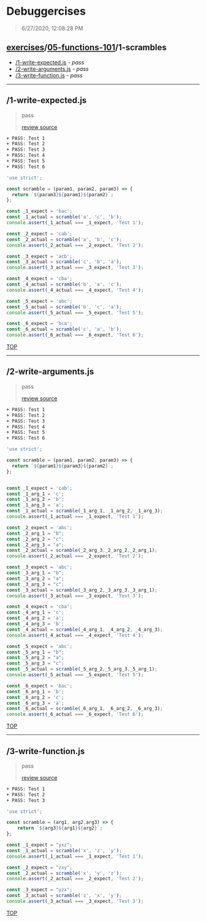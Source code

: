 # Debuggercises 

> 6/27/2020, 12:08:28 PM 

## [exercises](../../README.md)/[05-functions-101](../README.md)/1-scrambles 

- [/1-write-expected.js](#1-write-expectedjs) - _pass_ 
- [/2-write-arguments.js](#2-write-argumentsjs) - _pass_ 
- [/3-write-function.js](#3-write-functionjs) - _pass_ 
---

## /1-write-expected.js 

> pass 
>
> [review source](../../../exercises/05-functions-101/1-scrambles/1-write-expected.js)

```txt
+ PASS: Test 1
+ PASS: Test 2
+ PASS: Test 3
+ PASS: Test 4
+ PASS: Test 5
+ PASS: Test 6
```

```js
'use strict';

const scramble = (param1, param2, param3) => {
  return `${param3}${param1}${param2}`;
};

const _1_expect = 'bac';
const _1_actual = scramble('a', 'c', 'b');
console.assert(_1_actual === _1_expect, 'Test 1');

const _2_expect = 'cab';
const _2_actual = scramble('a', 'b', 'c');
console.assert(_2_actual === _2_expect, 'Test 2');

const _3_expect = 'acb';
const _3_actual = scramble('c', 'b', 'a');
console.assert(_3_actual === _3_expect, 'Test 3');

const _4_expect = 'cba';
const _4_actual = scramble('b', 'a', 'c');
console.assert(_4_actual === _4_expect, 'Test 4');

const _5_expect = 'abc';
const _5_actual = scramble('b', 'c', 'a');
console.assert(_5_actual === _5_expect, 'Test 5');

const _6_expect = 'bca';
const _6_actual = scramble('c', 'a', 'b');
console.assert(_6_actual === _6_expect, 'Test 6');


```

[TOP](#debuggercises)

---

## /2-write-arguments.js 

> pass 
>
> [review source](../../../exercises/05-functions-101/1-scrambles/2-write-arguments.js)

```txt
+ PASS: Test 1
+ PASS: Test 2
+ PASS: Test 3
+ PASS: Test 4
+ PASS: Test 5
+ PASS: Test 6
```

```js
'use strict';

const scramble = (param1, param2, param3) => {
  return `${param1}${param3}${param2}`;
};


const _1_expect = 'cab';
const _1_arg_1 = 'c';
const _1_arg_2 = 'b';
const _1_arg_3 = 'a';
const _1_actual = scramble(_1_arg_1, _1_arg_2, _1_arg_3);
console.assert(_1_actual === _1_expect, 'Test 1');

const _2_expect = 'abc';
const _2_arg_1 = "b";
const _2_arg_2 = "c";
const _2_arg_3 = "a";
const _2_actual = scramble(_2_arg_3,_2_arg_2,_2_arg_1);
console.assert(_2_actual === _2_expect, 'Test 2');

const _3_expect = 'abc';
const _3_arg_1 = "b";
const _3_arg_2 = "a";
const _3_arg_3 = "c";
const _3_actual = scramble(_3_arg_2,_3_arg_3,_3_arg_1);
console.assert(_3_actual === _3_expect, 'Test 3');

const _4_expect = 'cba';
const _4_arg_1 = 'c';
const _4_arg_2 = 'a';
const _4_arg_3 = 'b';
const _4_actual = scramble(_4_arg_1, _4_arg_2, _4_arg_3);
console.assert(_4_actual === _4_expect, 'Test 4');

const _5_expect = 'abc';
const _5_arg_1 = "b";
const _5_arg_2 = "a";
const _5_arg_3 = "c";
const _5_actual = scramble(_5_arg_2,_5_arg_3,_5_arg_1);
console.assert(_5_actual === _5_expect, 'Test 5');

const _6_expect = 'bac';
const _6_arg_1 = 'b';
const _6_arg_2 = 'c';
const _6_arg_3 = 'a';
const _6_actual = scramble(_6_arg_1, _6_arg_2, _6_arg_3);
console.assert(_6_actual === _6_expect, 'Test 6');


```

[TOP](#debuggercises)

---

## /3-write-function.js 

> pass 
>
> [review source](../../../exercises/05-functions-101/1-scrambles/3-write-function.js)

```txt
+ PASS: Test 1
+ PASS: Test 2
+ PASS: Test 3
```

```js
'use strict';

const scramble = (arg1, arg2,arg3) => {
    return `${arg3}${arg1}${arg2}`;
};

const _1_expect = "yxz";
const _1_actual = scramble('x', 'z', 'y');
console.assert(_1_actual === _1_expect, 'Test 1');

const _2_expect = "zxy";
const _2_actual = scramble('x', 'y', 'z');
console.assert(_2_actual === _2_expect, 'Test 2');

const _3_expect = "yzx";
const _3_actual = scramble('z', 'x', 'y');
console.assert(_3_actual === _3_expect, 'Test 3');


```

[TOP](#debuggercises)

